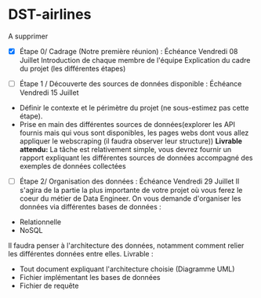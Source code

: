 # DST-airlines

A supprimer

* [X] Étape 0/ Cadrage (Notre première réunion) : Échéance Vendredi 08 Juillet
Introduction de chaque membre de l'équipe
Explication du cadre du projet (les différentes étapes)

* [ ] Étape 1 / Découverte des sources de données disponible : Échéance Vendredi 15 Juillet
 * Définir le contexte et le périmètre du projet (ne sous-estimez pas cette étape).
 * Prise en main des différentes sources de données(explorer les API fournis mais qui vous sont disponibles, les pages webs dont vous allez appliquer le webscraping (il faudra observer leur structure))
 **Livrable attendu:** La tâche est relativement simple, vous devrez fournir un rapport expliquant les différentes sources de données accompagné des exemples de données collectées

* [ ] Étape 2/ Organisation des données : Échéance Vendredi 29 Juillet
 Il s'agira de la partie la plus importante de votre projet où vous ferez le coeur du métier de Data Engineer.
 On vous demande d'organiser les données via différentes bases de données :
 * Relationnelle
 * NoSQL

 Il faudra penser à l'architecture des données, notamment comment relier les différentes données entre elles.
 Livrable :
   * Tout document expliquant l'architecture choisie (Diagramme UML)
   * Fichier implémentant les bases de données
   * Fichier de requête
